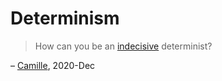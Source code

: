 # Determinism

> How can you be an [indecisive](/zettel/indecision/) determinist?

– [Camille](https://camillemerz.com/), 2020-Dec


